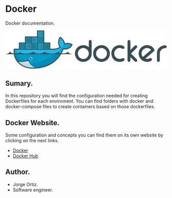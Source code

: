 # Docker

Docker documentation.

![](./images/docker.png)

## Sumary.

In this repository you will find the configuration needed for creating Dockerfiles for each enviroment.
You can find folders with docker and docker-compose files to create containers based on those dockerfiles.


## Docker Website.

Some configuration and concepts you can find them on its own website by clicking on the next links.

- [Docker]("https://www.docker.com/")
- [Docker Hub]("https://hub.docker.com/)

## Author.

* Jorge Ortiz.
* Software engineer.

